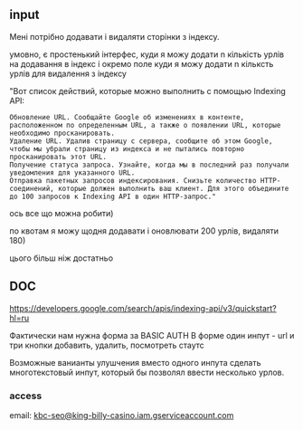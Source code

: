 ## input
Мені потрібно додавати і видаляти сторінки з індексу.

умовно, є простенький інтерфес, куди я можу додати n кількість урлів на додавання в індекс і окремо поле куди я можу додати n кільксть урлів для видалення з індексу

"Вот список действий, которые можно выполнить с помощью Indexing API:

    Обновление URL. Сообщайте Google об изменениях в контенте, расположенном по определенным URL, а также о появлении URL, которые необходимо просканировать.
    Удаление URL. Удалив страницу с сервера, сообщите об этом Google, чтобы мы убрали страницу из индекса и не пытались повторно просканировать этот URL.
    Получение статуса запроса. Узнайте, когда мы в последний раз получали уведомления для указанного URL.
    Отправка пакетных запросов индексирования. Снизьте количество HTTP-соединений, которые должен выполнить ваш клиент. Для этого объедините до 100 запросов к Indexing API в один HTTP-запрос."

ось все що можна робити)

по квотам я можу щодня додавати і оновлювати 200 урлів, видаляти 180)

цього більш ніж достатньо



## DOC
https://developers.google.com/search/apis/indexing-api/v3/quickstart?hl=ru

Фактически нам нужна форма за BASIC AUTH
В форме один инпут - url
и три кнопки
добавить, удалить, посмотреть стаутс

Возможные ванианты улушчения вместо одного инпута сделать многотекстовый инпут, который бы позволял ввести несколько урлов.

### access
email: kbc-seo@king-billy-casino.iam.gserviceaccount.com
